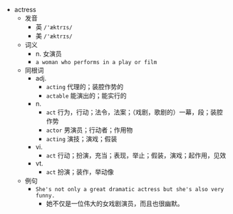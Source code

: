 - actress
  - 发音
    - 英 `/'æktrɪs/`
    - 美 `/'æktrɪs/`
  - 词义
    - n. 女演员
    - `a woman who performs in a play or film`
  - 同根词
    - adj.
      - `acting` 代理的；装腔作势的
      - `actable` 能演出的；能实行的
    - n.
      - `act` 行为，行动；法令，法案；（戏剧，歌剧的）一幕，段；装腔作势
      - `actor` 男演员；行动者；作用物
      - `acting` 演技；演戏；假装
    - vi.
      - `act` 行动；扮演，充当；表现，举止；假装，演戏；起作用，见效
    - vt.
      - `act` 扮演；装作，举动像
  - 例句
    - `She's not only a great dramatic actress but she's also very funny.`
      - 她不仅是一位伟大的女戏剧演员，而且也很幽默。

